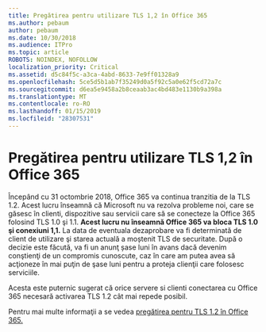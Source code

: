 ```yaml
---
title: Pregătirea pentru utilizare TLS 1,2 în Office 365
ms.author: pebaum
author: pebaum
ms.date: 10/30/2018
ms.audience: ITPro
ms.topic: article
ROBOTS: NOINDEX, NOFOLLOW
localization_priority: Critical
ms.assetid: d5c84f5c-a3ca-4abd-8633-7e9ff01328a9
ms.openlocfilehash: 5ce5d5b1ab7f35249d0a5f92c5a0e62f5cd72a7c
ms.sourcegitcommit: d6ea5e9458a2b8ceaab3ac4bd483e1130b9a398a
ms.translationtype: MT
ms.contentlocale: ro-RO
ms.lasthandoff: 01/15/2019
ms.locfileid: "28307531"
---
```

# <a name="prepare-for-use-of-tls-12-in-office-365"></a>Pregătirea pentru utilizare TLS 1,2 în Office 365

Începând cu 31 octombrie 2018, Office 365 va continua tranzitia de la TLS 1.2. Acest lucru înseamnă că Microsoft nu va rezolva probleme noi, care se găsesc în clienti, dispozitive sau servicii care să se conecteze la Office 365 folosind TLS 1.0 şi 1.1. **Acest lucru nu înseamnă Office 365 va bloca TLS 1.0 şi conexiuni 1,1.** La data de eventuala dezaprobare va fi determinată de client de utilizare şi starea actuală a moștenit TLS de securitate. După o decizie este făcută, va fi un anunţ șase luni în avans dacă devenim conştienţi de un compromis cunoscute, caz în care am putea avea să acţioneze în mai puţin de şase luni pentru a proteja clienţii care folosesc serviciile. 
  
Acesta este puternic sugerat că orice servere si clienti conectarea cu Office 365 necesară activarea TLS 1.2 cât mai repede posibil.
  
Pentru mai multe informaţii a se vedea [pregătirea pentru TLS 1.2 în Office 365.](https://support.microsoft.com/help/4057306/preparing-for-tls-1-2-in-office-365)
  

